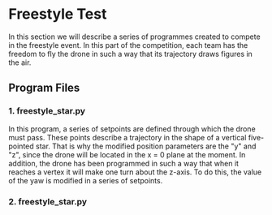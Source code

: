 # Freestyle Test
In this section we will describe a series of programmes created to compete in the freestyle event. In this part of the competition, each team has the freedom to fly the drone in such a way that its trajectory draws figures in the air.

## Program Files
### 1. **freestyle_star.py**
In this program, a series of setpoints are defined through which the drone must pass.
These points describe a trajectory in the shape of a vertical five-pointed star. That is why the modified position parameters are the "y" and "z", since the drone will be located in the x = 0 plane at the moment.
In addition, the drone has been programmed in such a way that when it reaches a vertex it will make one turn about the z-axis. To do this, the value of the yaw is modified in a series of setpoints.


### 2. **freestyle_star.py**

